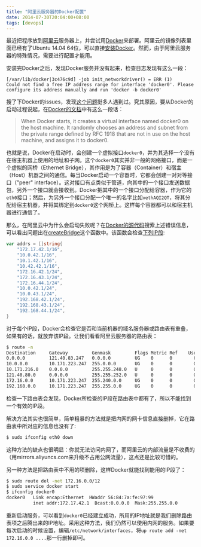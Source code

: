 ```yaml
---
title: "阿里云服务器的Docker配置"
date: 2014-07-30T20:04:00+08:00
tags: [devops]
---
```


最近把程序放到[阿里云](http://www.aliyun.com)服务器上，并尝试用[Docker](https://www.docker.com)来部署。阿里云的镜像列表里面已经有了Ubuntu 14.04 64位，可以直接[安装Docker](https://docs.docker.com/installation/ubuntulinux/)。然而，由于阿里云服务器的特殊情况，需要进行配置才能用。

安装完Docker之后，发现Docker服务并没有起来，检查日志发现有这么一段：

~~~ plaintext
[/var/lib/docker|3c476c9d] -job init_networkdriver() = ERR (1)
Could not find a free IP address range for interface 'docker0'. Please configure its address manually and run 'docker -b docker0'
~~~~

搜了下Docker的issues，发现[这个问题](https://github.com/docker/docker/issues/362)挺多人遇到过。究其原因，要从Docker的启动过程说起，在[Docker的文档](https://docs.docker.com/articles/networking/)中有这么一段话：

> When Docker starts, it creates a virtual interface named docker0 on the host machine. It randomly chooses an address and subnet from the private range defined by RFC 1918 that are not in use on the host machine, and assigns it to docker0.

也就是说，Docker在启动时，会创建一个虚拟接口`docker0`，并为其选择一个没有在宿主机器上使用的地址和子网。这个`docker0`其实并非一般的网络接口，而是一个虚拟的网桥（Ethernet Bridge），其作用是为了容器（Container）和宿主（Host）机器之间的通信。每当Docker启动一个容器时，它都会创建一对对等接口（"peer" interface）。这对接口有点类似于管道，向其中的一个接口发送数据包，另外一个接口就会接收到。Docker把其中的一个接口分配给容器，作为它的`eth0`接口；然后，为另外一个接口分配一个唯一的名字比如`vethAQI2QT`，将其分配给宿主机器，并将其绑定到`docker0`这个网桥上。这样每个容器都可以和宿主机器进行通信了。

那么，在阿里云中为什么会启动失败呢？在[Docker的源代码](https://github.com/docker/docker)搜索上述错误信息，可以看出问题出在[createBridge](https://github.com/docker/docker/blob/4398108433121ce2ac9942e607da20fa1680871a/daemon/networkdriver/bridge/driver.go#L246)这个函数中。该函数会检查[下列IP段](https://github.com/docker/docker/blob/503d124677f5a0221e1bf8c8ed7320a15c5e01db/daemon/networkdriver/bridge/driver.go#L53-L70):

~~~ go
var addrs = []string{
    "172.17.42.1/16",
    "10.0.42.1/16",
    "10.1.42.1/16",
    "10.42.42.1/16",
    "172.16.42.1/24",
    "172.16.43.1/24",
    "172.16.44.1/24",
    "10.0.42.1/24",
    "10.0.43.1/24",
    "192.168.42.1/24",
    "192.168.43.1/24",
    "192.168.44.1/24",
}
~~~~

对于每个IP段，Docker会检查它是否和当前机器的域名服务器或路由表有重叠，如果有的话，就放弃该IP段。让我们看看阿里云服务器的路由表：

~~~ bash
$ route -n
Destination     Gateway         Genmask         Flags Metric Ref    Use Iface
0.0.0.0         121.40.83.247   0.0.0.0         UG    0      0        0 eth1
10.0.0.0        10.171.223.247  255.0.0.0       UG    0      0        0 eth0
10.171.216.0    0.0.0.0         255.255.248.0   U     0      0        0 eth0
121.40.80.0     0.0.0.0         255.255.252.0   U     0      0        0 eth1
172.16.0.0      10.171.223.247  255.240.0.0     UG    0      0        0 eth0
192.168.0.0     10.171.223.247  255.255.0.0     UG    0      0        0 eth0
~~~~

检查一下路由表会发现，Docker所检查的IP段在路由表中都有了，所以不能找到一个有效的IP段。

解决方法其实也很简单，简单粗暴的方法就是把内网的网卡信息直接删掉，它在路由表中所对应的信息也没有了:

~~~ bash
$ sudo ifconfig eth0 down
~~~~

这种方法的缺点也很明显：你就无法访问内网了，而阿里云的内部流量是不收费的（用mirrors.aliyuncs.com来升级不占用公网流量），这点还是比较可惜的。

另一种方法是把路由表中不用的项删除，这样Docker就能找到能用的IP段了：

~~~ bash
$ sudo route del -net 172.16.0.0/12
$ sudo service docker start
$ ifconfig docker0
docker0   Link encap:Ethernet  HWaddr 56:84:7a:fe:97:99
          inet addr:172.17.42.1  Bcast:0.0.0.0  Mask:255.255.0.0
~~~~

重新启动服务，可以看到`docker0`已经建立成功，所用的IP地址就是我们删除路由表项之后腾出来的IP地址。采用这种方法，我们仍然可以使用内网的服务。如果要每次启动的时候设置，编辑`/etc/network/interfaces`，将`up route add -net 172.16.0.0 ....`那一行删掉即可。
